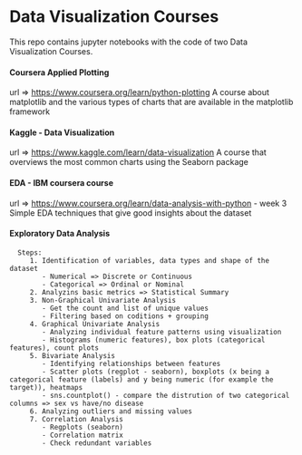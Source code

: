 # Data Visualization Courses

This repo contains jupyter notebooks with the code of two Data Visualization Courses.


#### Coursera Applied Plotting
   url => https://www.coursera.org/learn/python-plotting
   A course about matplotlib and the various types of charts that are available in the matplotlib framework
   
#### Kaggle - Data Visualization
  url => https://www.kaggle.com/learn/data-visualization
  A course that overviews the most common charts using the Seaborn package

#### EDA - IBM coursera course
   url => https://www.coursera.org/learn/data-analysis-with-python  - week 3
   Simple EDA techniques that give good insights about the dataset

#### Exploratory Data Analysis
      Steps:
         1. Identification of variables, data types and shape of the dataset
            - Numerical => Discrete or Continuous
            - Categorical => Ordinal or Nominal
         2. Analyzins basic metrics => Statistical Summary
         3. Non-Graphical Univariate Analysis
            - Get the count and list of unique values
            - Filtering based on coditions + grouping
         4. Graphical Univariate Analysis
            - Analyzing individual feature patterns using visualization
            - Histograms (numeric features), box plots (categorical features), count plots
         5. Bivariate Analysis
            - Identifying relationships between features
            - Scatter plots (regplot - seaborn), boxplots (x being a categorical feature (labels) and y being numeric (for example the target)), heatmaps
            - sns.countplot() - compare the distrution of two categorical columns => sex vs have/no disease
         6. Analyzing outliers and missing values
         7. Correlation Analysis
            - Regplots (seaborn)
            - Correlation matrix
            - Check redundant variables
     
